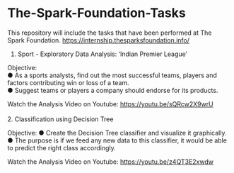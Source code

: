 # The-Spark-Foundation-Tasks
This repository will include the tasks that have been performed at The Spark Foundation. https://internship.thesparksfoundation.info/

1. Sport - Exploratory Data Analysis: ‘Indian Premier League’

Objective: \
● As a sports analysts, find out the most successful teams, players and factors contributing win or loss of a team. \
● Suggest teams or players a company should endorse for its products.

Watch the Analysis Video on Youtube: https://youtu.be/sQRcw2X9wrU
\
\
2. Classification using Decision Tree

Objective:
● Create the Decision Tree classifier and visualize it graphically. \
● The purpose is if we feed any new data to this classifier, it would be able to predict the right class accordingly.

Watch the Analysis Video on Youtube: https://youtu.be/z4QT3E2xwdw
